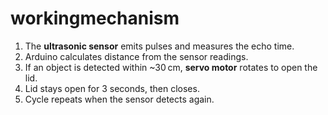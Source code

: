 # workingmechanism


1. The **ultrasonic sensor** emits pulses and measures the echo time.
2. Arduino calculates distance from the sensor readings.
3. If an object is detected within ~30 cm, **servo motor** rotates to open the lid.
4. Lid stays open for 3 seconds, then closes.
5. Cycle repeats when the sensor detects again.
